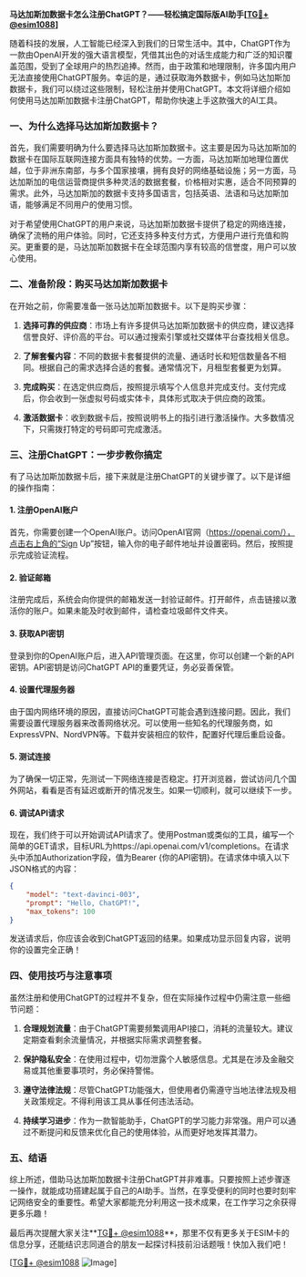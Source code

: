 **马达加斯加数据卡怎么注册ChatGPT？——轻松搞定国际版AI助手[[TG💪+ @esim1088](https://t.me/s/esim1088)]**

随着科技的发展，人工智能已经深入到我们的日常生活中。其中，ChatGPT作为一款由OpenAI开发的强大语言模型，凭借其出色的对话生成能力和广泛的知识覆盖范围，受到了全球用户的热烈追捧。然而，由于政策和地理限制，许多国内用户无法直接使用ChatGPT服务。幸运的是，通过获取海外数据卡，例如马达加斯加数据卡，我们可以绕过这些限制，轻松注册并使用ChatGPT。本文将详细介绍如何使用马达加斯加数据卡注册ChatGPT，帮助你快速上手这款强大的AI工具。

### 一、为什么选择马达加斯加数据卡？

首先，我们需要明确为什么要选择马达加斯加数据卡。这主要是因为马达加斯加的数据卡在国际互联网连接方面具有独特的优势。一方面，马达加斯加地理位置优越，位于非洲东南部，与多个国家接壤，拥有良好的网络基础设施；另一方面，马达加斯加的电信运营商提供多种灵活的数据套餐，价格相对实惠，适合不同预算的需求。此外，马达加斯加的数据卡支持多国语言，包括英语、法语和马达加斯加语，能够满足不同用户的使用习惯。

对于希望使用ChatGPT的用户来说，马达加斯加数据卡提供了稳定的网络连接，确保了流畅的用户体验。同时，它还支持多种支付方式，方便用户进行充值和购买。更重要的是，马达加斯加数据卡在全球范围内享有较高的信誉度，用户可以放心使用。

### 二、准备阶段：购买马达加斯加数据卡

在开始之前，你需要准备一张马达加斯加数据卡。以下是购买步骤：

1. **选择可靠的供应商**：市场上有许多提供马达加斯加数据卡的供应商，建议选择信誉良好、评价高的平台。可以通过搜索引擎或社交媒体平台查找相关信息。
   
2. **了解套餐内容**：不同的数据卡套餐提供的流量、通话时长和短信数量各不相同。根据自己的需求选择合适的套餐。通常情况下，月租型套餐更为划算。

3. **完成购买**：在选定供应商后，按照提示填写个人信息并完成支付。支付完成后，你会收到一张虚拟号码或实体卡，具体形式取决于供应商的政策。

4. **激活数据卡**：收到数据卡后，按照说明书上的指引进行激活操作。大多数情况下，只需拨打特定的号码即可完成激活。

### 三、注册ChatGPT：一步步教你搞定

有了马达加斯加数据卡后，接下来就是注册ChatGPT的关键步骤了。以下是详细的操作指南：

#### 1. 注册OpenAI账户

首先，你需要创建一个OpenAI账户。访问OpenAI官网（https://openai.com/），点击右上角的“Sign Up”按钮，输入你的电子邮件地址并设置密码。然后，按照提示完成验证流程。

#### 2. 验证邮箱

注册完成后，系统会向你提供的邮箱发送一封验证邮件。打开邮件，点击链接以激活你的账户。如果未能及时收到邮件，请检查垃圾邮件文件夹。

#### 3. 获取API密钥

登录到你的OpenAI账户后，进入API管理页面。在这里，你可以创建一个新的API密钥。API密钥是访问ChatGPT API的重要凭证，务必妥善保管。

#### 4. 设置代理服务器

由于国内网络环境的原因，直接访问ChatGPT可能会遇到连接问题。因此，我们需要设置代理服务器来改善网络状况。可以使用一些知名的代理服务商，如ExpressVPN、NordVPN等。下载并安装相应的软件，配置好代理后重启设备。

#### 5. 测试连接

为了确保一切正常，先测试一下网络连接是否稳定。打开浏览器，尝试访问几个国外网站，看看是否有延迟或断开的情况发生。如果一切顺利，就可以继续下一步。

#### 6. 调试API请求

现在，我们终于可以开始调试API请求了。使用Postman或类似的工具，编写一个简单的GET请求，目标URL为https://api.openai.com/v1/completions。在请求头中添加Authorization字段，值为Bearer {你的API密钥}。在请求体中填入以下JSON格式的内容：

```json
{
    "model": "text-davinci-003",
    "prompt": "Hello, ChatGPT!",
    "max_tokens": 100
}
```

发送请求后，你应该会收到ChatGPT返回的结果。如果成功显示回复内容，说明你的设置完全正确！

### 四、使用技巧与注意事项

虽然注册和使用ChatGPT的过程并不复杂，但在实际操作过程中仍需注意一些细节问题：

1. **合理规划流量**：由于ChatGPT需要频繁调用API接口，消耗的流量较大。建议定期查看剩余流量情况，并根据实际需求调整套餐。

2. **保护隐私安全**：在使用过程中，切勿泄露个人敏感信息。尤其是在涉及金融交易或其他重要事项时，务必保持警惕。

3. **遵守法律法规**：尽管ChatGPT功能强大，但使用者仍需遵守当地法律法规及相关政策规定。不得利用该工具从事任何违法活动。

4. **持续学习进步**：作为一款智能助手，ChatGPT的学习能力非常强。用户可以通过不断提问和反馈来优化自己的使用体验，从而更好地发挥其潜力。

### 五、结语

综上所述，借助马达加斯加数据卡注册ChatGPT并非难事。只要按照上述步骤逐一操作，就能成功搭建起属于自己的AI助手。当然，在享受便利的同时也要时刻牢记网络安全的重要性。希望大家都能充分利用这一技术成果，在工作学习之余获得更多乐趣！

最后再次提醒大家关注**[TG💪+ @esim1088](https://t.me/s/esim1088)**，那里不仅有更多关于ESIM卡的信息分享，还能结识志同道合的朋友一起探讨科技前沿话题哦！快加入我们吧！

[[TG💪+ @esim1088](https://t.me/s/esim1088) ![Image](https://i.postimg.cc/4NQfJmqS/Snipaste-2025-05-13-00-14-12.png)]